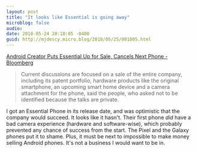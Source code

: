 ```yaml
---
layout: post
title: "It looks like Essential is going away"
microblog: false
audio: 
date: 2018-05-24 20:18:05 -0400
guid: http://mjdescy.micro.blog/2018/05/25/001805.html
---
```


[Android Creator Puts Essential Up for Sale, Cancels Next Phone - Bloomberg](https://www.bloomberg.com/news/articles/2018-05-24/andy-rubin-s-phone-maker-essential-is-said-to-consider-sale)

> Current discussions are focused on a sale of the entire company, including its patent portfolio, hardware products like the original smartphone, an upcoming smart home device and a camera attachment for the phone, said the people, who asked not to be identified because the talks are private.

I got an Essential Phone in its release date, and was optimistic that the company would succeed. It looks like it hasn't. Their first phone _did_ have a bad camera experience (hardware and software-wise), which probably prevented any chance of success from the start. The Pixel and the Galaxy phones put it to shame. Plus, it must be next to impossible to make money selling Android phones. It's not a business I would want to be in.
